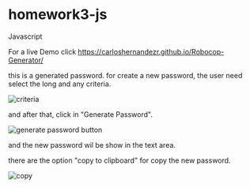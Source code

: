 # homework3-js
Javascript

For a live Demo click  https://carloshernandezr.github.io/Robocop-Generator/

this is a generated password. for create a new password, the user need select the long and any criteria.

![criteria](https://user-images.githubusercontent.com/56489980/69923039-aff87b00-145e-11ea-8a41-882386759362.jpg)


and after that,  click in "Generate Password".

![generate password button](https://user-images.githubusercontent.com/56489980/69923100-43ca4700-145f-11ea-8b85-e242e1974e33.jpg)




and the new password wil be show in the text area. 



there are the option "copy to clipboard" for copy the new password.

![copy](https://user-images.githubusercontent.com/56489980/69923156-cc48e780-145f-11ea-8396-643ac56114d1.jpg)



